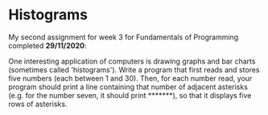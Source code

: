 # Histograms

My second assignment for week 3 for Fundamentals of Programming completed **29/11/2020**:

One interesting application of computers is drawing graphs and bar charts (sometimes called 'histograms'). Write a program that first reads and stores five numbers (each between 1 and 30). Then, for each number read, your program should print a line containing that number of adjacent asterisks (e.g. for the number seven, it should print *******), so that it displays five rows of asterisks.

